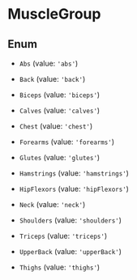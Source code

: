 # MuscleGroup

## Enum


* `Abs` (value: `'abs'`)

* `Back` (value: `'back'`)

* `Biceps` (value: `'biceps'`)

* `Calves` (value: `'calves'`)

* `Chest` (value: `'chest'`)

* `Forearms` (value: `'forearms'`)

* `Glutes` (value: `'glutes'`)

* `Hamstrings` (value: `'hamstrings'`)

* `HipFlexors` (value: `'hipFlexors'`)

* `Neck` (value: `'neck'`)

* `Shoulders` (value: `'shoulders'`)

* `Triceps` (value: `'triceps'`)

* `UpperBack` (value: `'upperBack'`)

* `Thighs` (value: `'thighs'`)

